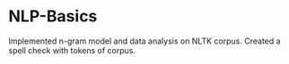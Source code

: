 # NLP-Basics
Implemented n-gram model and data analysis on NLTK corpus. Created a spell check with tokens of corpus.
